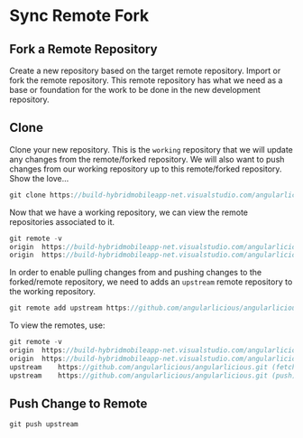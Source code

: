 # Sync Remote Fork 

## Fork a Remote Repository

Create a new repository based on the target remote repository. Import or fork the remote repository. This remote repository has what we need as a base or foundation for the work to be done in the new development repository.

## Clone
Clone your new repository. This is the `working` repository that we will update any changes from the remote/forked repository. We will also want to push changes from our working repository up to this remote/forked repository. Show the love...

```ts
git clone https://build-hybridmobileapp-net.visualstudio.com/angularlicious-sandbox/_git/angularlicious-sandbox
```

Now that we have a working repository, we can view the remote repositories associated to it. 

```ts
git remote -v
origin	https://build-hybridmobileapp-net.visualstudio.com/angularlicious-sandbox/_git/angularlicious-sandbox (fetch)
origin	https://build-hybridmobileapp-net.visualstudio.com/angularlicious-sandbox/_git/angularlicious-sandbox (push)
```

In order to enable pulling changes from and pushing changes to the forked/remote repository, we need to adds an `upstream` remote repository to the working repository.

```ts
git remote add upstream https://github.com/angularlicious/angularlicious.git
```

To view the remotes, use:

```ts
git remote -v
origin	https://build-hybridmobileapp-net.visualstudio.com/angularlicious-sandbox/_git/angularlicious-sandbox (fetch)
origin	https://build-hybridmobileapp-net.visualstudio.com/angularlicious-sandbox/_git/angularlicious-sandbox (push)
upstream	https://github.com/angularlicious/angularlicious.git (fetch)
upstream	https://github.com/angularlicious/angularlicious.git (push)
```

## Push Change to Remote

```ts
git push upstream
```